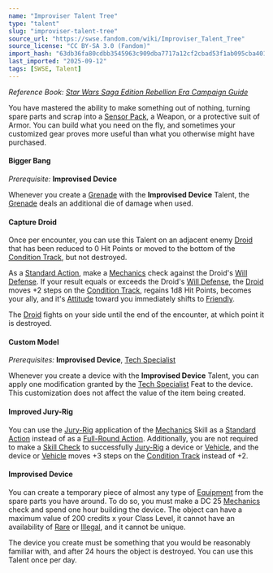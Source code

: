 ```yaml
---
name: "Improviser Talent Tree"
type: "talent"
slug: "improviser-talent-tree"
source_url: "https://swse.fandom.com/wiki/Improviser_Talent_Tree"
source_license: "CC BY-SA 3.0 (Fandom)"
import_hash: "63db36fa80cdbb3545963c909dba7717a12cf2cbad53f1ab095cba401e182a59"
last_imported: "2025-09-12"
tags: [SWSE, Talent]
---
```

*Reference Book: [Star Wars Saga Edition Rebellion Era Campaign Guide](https://swse.fandom.com/wiki/Star_Wars_Saga_Edition_Rebellion_Era_Campaign_Guide)*

You have mastered the ability to make something out of nothing, turning spare parts and scrap into a [Sensor Pack](https://swse.fandom.com/wiki/Sensor_Pack), a Weapon, or a protective suit of Armor. You can build what you need on the fly, and sometimes your customized gear proves more useful than what you otherwise might have purchased.

#### **Bigger Bang**
*Prerequisite:* **Improvised Device**

Whenever you create a [Grenade](https://swse.fandom.com/wiki/Grenade) with the **Improvised Device** Talent, the [Grenade](https://swse.fandom.com/wiki/Grenade) deals an additional die of damage when used. 

#### **Capture Droid**
Once per encounter, you can use this Talent on an adjacent enemy [Droid](https://swse.fandom.com/wiki/Droid) that has been reduced to 0 Hit Points or moved to the bottom of the [Condition Track](https://swse.fandom.com/wiki/Condition_Track), but not destroyed.

As a [Standard Action](https://swse.fandom.com/wiki/Standard_Action), make a [Mechanics](https://swse.fandom.com/wiki/Mechanics) check against the Droid's [Will Defense](https://swse.fandom.com/wiki/Will_Defense). If your result equals or exceeds the Droid's [Will Defense](https://swse.fandom.com/wiki/Will_Defense), the [Droid](https://swse.fandom.com/wiki/Droid) moves +2 steps on the [Condition Track](https://swse.fandom.com/wiki/Condition_Track), regains 1d8 Hit Points, becomes your ally, and it's [Attitude](https://swse.fandom.com/wiki/Attitude) toward you immediately shifts to [Friendly](https://swse.fandom.com/wiki/Friendly).

The [Droid](https://swse.fandom.com/wiki/Droid) fights on your side until the end of the encounter, at which point it is destroyed.

#### **Custom Model**
*Prerequisites:* **Improvised Device**, [Tech Specialist](https://swse.fandom.com/wiki/Tech_Specialist)

Whenever you create a device with the **Improvised Device** Talent, you can apply one modification granted by the [Tech Specialist](https://swse.fandom.com/wiki/Tech_Specialist) Feat to the device. This customization does not affect the value of the item being created.

#### **Improved Jury-Rig**
You can use the [Jury-Rig](https://swse.fandom.com/wiki/Jury-Rig) application of the [Mechanics](https://swse.fandom.com/wiki/Mechanics) Skill as a [Standard Action](https://swse.fandom.com/wiki/Standard_Action) instead of as a [Full-Round Action](https://swse.fandom.com/wiki/Full-Round_Action). Additionally, you are not required to make a [Skill Check](https://swse.fandom.com/wiki/Skill_Check) to successfully [Jury-Rig](https://swse.fandom.com/wiki/Jury-Rig) a device or [Vehicle](https://swse.fandom.com/wiki/Vehicle), and the device or [Vehicle](https://swse.fandom.com/wiki/Vehicle) moves +3 steps on the [Condition Track](https://swse.fandom.com/wiki/Condition_Track) instead of +2.

#### **Improvised Device**
You can create a temporary piece of almost any type of [Equipment](https://swse.fandom.com/wiki/Equipment) from the spare parts you have around. To do so, you must make a DC 25 [Mechanics](https://swse.fandom.com/wiki/Mechanics) check and spend one hour building the device. The object can have a maximum value of 200 credits x your Class Level, it cannot have an availability of [Rare](https://swse.fandom.com/wiki/Rare) or [Illegal](https://swse.fandom.com/wiki/Illegal), and it cannot be unique.

The device you create must be something that you would be reasonably familiar with, and after 24 hours the object is destroyed. You can use this Talent once per day.